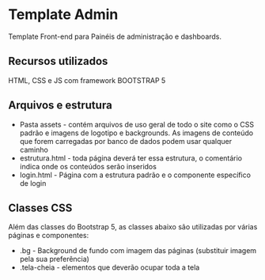 # Template Admin
Template Front-end para Painéis de administração e dashboards.
## Recursos utilizados
HTML, CSS e JS com framework BOOTSTRAP 5

## Arquivos e estrutura
- Pasta assets  - contém arquivos de uso geral de todo o site como o CSS padrão e imagens de logotipo e backgrounds.  As imagens de conteúdo que forem carregadas por banco de dados podem usar qualquer caminho
- estrutura.html  - toda página deverá ter essa estrutura, o comentário indica onde os conteúdos serão inseridos
- login.html  - Página com a estrutura padrão e o componente específico de login

## Classes CSS

Além das classes do Bootstrap 5, as classes abaixo são utilizadas por várias páginas e componentes:

- .bg   - Background de fundo com imagem das páginas (substituir imagem pela sua preferência)
- .tela-cheia   - elementos que deverão ocupar toda a tela
